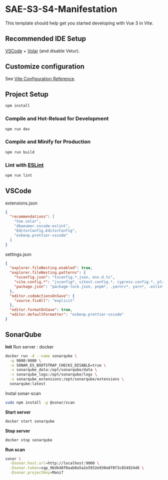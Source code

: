 # SAE-S3-S4-Manifestation

This template should help get you started developing with Vue 3 in Vite.

## Recommended IDE Setup

[VSCode](https://code.visualstudio.com/) + [Volar](https://marketplace.visualstudio.com/items?itemName=Vue.volar) (and disable Vetur).

## Customize configuration

See [Vite Configuration Reference](https://vite.dev/config/).

## Project Setup

```sh
npm install
```

### Compile and Hot-Reload for Development

```sh
npm run dev
```

### Compile and Minify for Production

```sh
npm run build
```

### Lint with [ESLint](https://eslint.org/)

```sh
npm run lint
```

## VSCode

extensions.json

```json
{
  "recommendations": [
    "Vue.volar",
    "dbaeumer.vscode-eslint",
    "EditorConfig.EditorConfig",
    "esbenp.prettier-vscode"
  ]
}
```

settings.json

```json
{
  "explorer.fileNesting.enabled": true,
  "explorer.fileNesting.patterns": {
    "tsconfig.json": "tsconfig.*.json, env.d.ts",
    "vite.config.*": "jsconfig*, vitest.config.*, cypress.config.*, playwright.config.*",
    "package.json": "package-lock.json, pnpm*, .yarnrc*, yarn*, .eslint*, eslint*, .oxlint*, oxlint*, .prettier*, prettier*, .editorconfig"
  },
  "editor.codeActionsOnSave": {
    "source.fixAll": "explicit"
  },
  "editor.formatOnSave": true,
  "editor.defaultFormatter": "esbenp.prettier-vscode"
}
```

## SonarQube

**Init**
Run server : docker

```sh
docker run -d --name sonarqube \
  -p 9000:9000 \
  -e SONAR_ES_BOOTSTRAP_CHECKS_DISABLE=true \
  -v sonarqube_data:/opt/sonarqube/data \
  -v sonarqube_logs:/opt/sonarqube/logs \
  -v sonarqube_extensions:/opt/sonarqube/extensions \
  sonarqube:latest
```

Instal sonar-scan

```sh
sudo npm install -g @sonar/scan
```

**Start server**

```sh
docker start sonarqube
```

**Stop server**

```sh
docker stop sonarqube
```

**Run scan**

```sh
sonar \
  -Dsonar.host.url=http://localhost:9000 \
  -Dsonar.token=sqp_96db48f0aab0a5a2e5932e930e8f0f3c854924d6 \
  -Dsonar.projectKey=Manif
```
